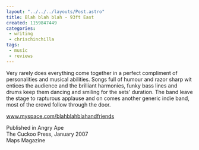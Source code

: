 ```yaml
---
layout: "../../../layouts/Post.astro"
title: Blah blah blah - 93ft East
created: 1159847449
categories:
 - writing
 - chrischinchilla
tags: 
 - music 
 - reviews
---
```


Very rarely does everything come together in a perfect compliment of personalities and musical abilities. Songs full of humour and razor sharp wit entices the audience and the brilliant harmonies, funky bass lines and drums keep them dancing and smiling for the sets' duration. The band leave the stage to rapturous applause and on comes another generic indie band, most of the crowd follow through the door.

<a href="https://www.myspace.com/blahblahblahandfriends" target="_blank">www.myspace.com/blahblahblahandfriends</a>

Published in Angry Ape<br />The Cuckoo Press, January 2007<br />Maps Magazine
